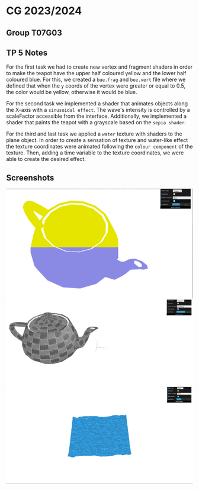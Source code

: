 # CG 2023/2024

## Group T07G03

## TP 5 Notes

For the first task we had to create new vertex and fragment shaders in order to make the teapot have the upper half coloured yellow and the lower half coloured blue. For this, we created a `bue.frag` and `bue.vert` file where we defined that when the `y` coords of the vertex were greater or equal to 0.5, the color would be yellow, otherwise it would be blue.

For the second task we implemented a shader that animates objects along the X-axis with a `sinusoidal effect`. The wave's intensity is controlled by a scaleFactor accessible from the interface. Additionally, we implemented a shader that paints the teapot with a grayscale based on the `sepia shader`.

For the third and last task we applied a `water` texture with shaders to the plane object. In order to create a sensation of texture and water-like effect the texture coordinates were animated following the `colour component` of the texture. Then, adding a time variable to the texture coordinates, we were able to create the desired effect.

## Screenshots

![alt text](screenshots/CG-t07g3-tp5-1.png)
![alt text](screenshots/CG-t07g3-tp5-2.png)
![alt text](screenshots/CG-t07g3-tp5-3.png)
